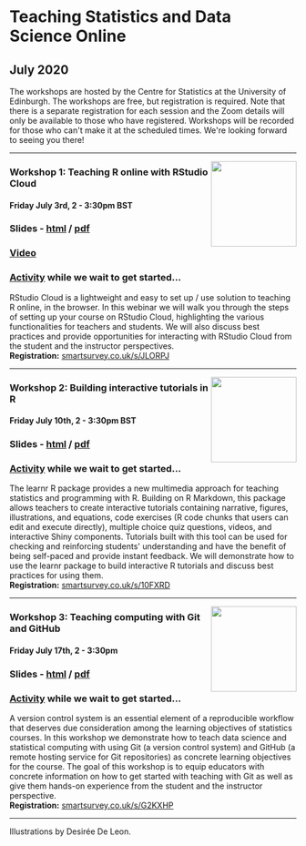 # Teaching Statistics and Data Science Online

## July 2020

The workshops are hosted by the Centre for Statistics at the University of Edinburgh. The workshops are free, but registration is required. Note that there is a separate registration for each session and the Zoom details will only be available to those who have registered. Workshops will be recorded for those who can't make it at the scheduled times. We're looking forward to seeing you there!

---

<img src="illustrations/cloud.jpeg" align="right" height="150">

### Workshop 1: Teaching R online with RStudio Cloud
#### Friday July 3rd, 2 - 3:30pm BST

### Slides - [html](https://mine-cetinkaya-rundel.github.io/teach-r-online/01-cloud/01-cloud.html#1)  / [pdf](https://mine-cetinkaya-rundel.github.io/teach-r-online/01-cloud/01-cloud.pdf)

### [Video](https://media.ed.ac.uk/media/t/1_bz9yza6s)

### [Activity](https://mine-cetinkaya-rundel.github.io/teach-r-online/01-cloud/01-cloud.html#2) while we wait to get started...

RStudio Cloud is a lightweight and easy to set up / use solution to teaching R online, in the browser. In this webinar we will walk you through the steps of setting up your course on RStudio Cloud, highlighting the various functionalities for teachers and students. We will also discuss best practices and provide opportunities for interacting with RStudio Cloud from the student and the instructor perspectives.  
**Registration:** [smartsurvey.co.uk/s/JLORPJ](https://www.smartsurvey.co.uk/s/JLORPJ/)

---

<img src="illustrations/learnr.jpeg" align="right" height="150">

### Workshop 2: Building interactive tutorials in R
#### Friday July 10th, 2 - 3:30pm BST

### Slides - [html](https://mine-cetinkaya-rundel.github.io/teach-r-online/02-tutorial/02-tutorial.html#1)  / [pdf](https://mine-cetinkaya-rundel.github.io/teach-r-online/02-tutorial/02-tutorial.pdf)

### [Activity](https://mine-cetinkaya-rundel.github.io/teach-r-online/02-tutorial/02-tutorial.html#2) while we wait to get started...

The learnr R package provides a new multimedia approach for teaching statistics and programming with R. Building on R Markdown, this package allows teachers to create interactive tutorials containing narrative, figures, illustrations, and equations, code exercises (R code chunks that users can edit and execute directly), multiple choice quiz questions, videos, and interactive Shiny components. Tutorials built with this tool can be used for checking and reinforcing students' understanding and have the benefit of being self-paced and provide instant feedback. We will demonstrate how to use the learnr package to build interactive R tutorials and discuss best practices for using them.  
**Registration:** [smartsurvey.co.uk/s/10FXRD](https://www.smartsurvey.co.uk/s/10FXRD/)

---

<img src="illustrations/git.jpeg" align="right" height="150">

### Workshop 3: Teaching computing with Git and GitHub 
#### Friday July 17th, 2 - 3:30pm

### Slides - [html](https://mine-cetinkaya-rundel.github.io/teach-r-online/03-git/03-git.html#1)  / [pdf](https://mine-cetinkaya-rundel.github.io/teach-r-online/03-git/03-git.pdf)

### [Activity](https://mine-cetinkaya-rundel.github.io/teach-r-online/03-git/03-git.html#2) while we wait to get started...

A version control system is an essential element of a reproducible workflow that deserves due consideration among the learning objectives of statistics courses. In this workshop we demonstrate how to teach data science and statistical computing with using Git (a version control system) and GitHub (a remote hosting service for Git repositories) as concrete learning objectives for the course. The goal of this workshop is to equip educators with concrete information on how to get started with teaching with Git as well as give them hands-on experience from the student and the instructor perspective.  
**Registration:** [smartsurvey.co.uk/s/G2KXHP](https://www.smartsurvey.co.uk/s/G2KXHP/)

---

Illustrations by Desirée De Leon.
